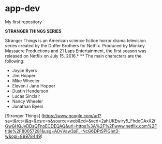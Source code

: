 # app-dev
My first repository

**STRANGER THINGS SERIES**

Stranger Things is an American science fiction horror drama television series created by the Duffer Brothers for Netflix. Produced by Monkey Massacre Productions and 21 Laps Entertainment, the first season was released on Netflix on July 15, 2016.*
** The main characters are the following: 
- Joyce Byers	
- Jim Hopper	
- Mike Wheeler	
- Eleven / Jane Hopper	
- Dustin Henderson	
- Lucas Sinclair	
- Nancy Wheeler	
- Jonathan Byers

[Stranger Things] (https://www.google.com/url?sa=t&rct=j&q=&esrc=s&source=web&cd=&ved=2ahUKEwiry5_FhdeCAxX2fGwGHQJvDDsQFnoECDEQAQ&url=https%3A%2F%2Fwww.netflix.com%2Ftitle%2F80057281&usg=AOvVaw3pF_-NcG6DPtSPIGlet3-w&opi=89978449)
